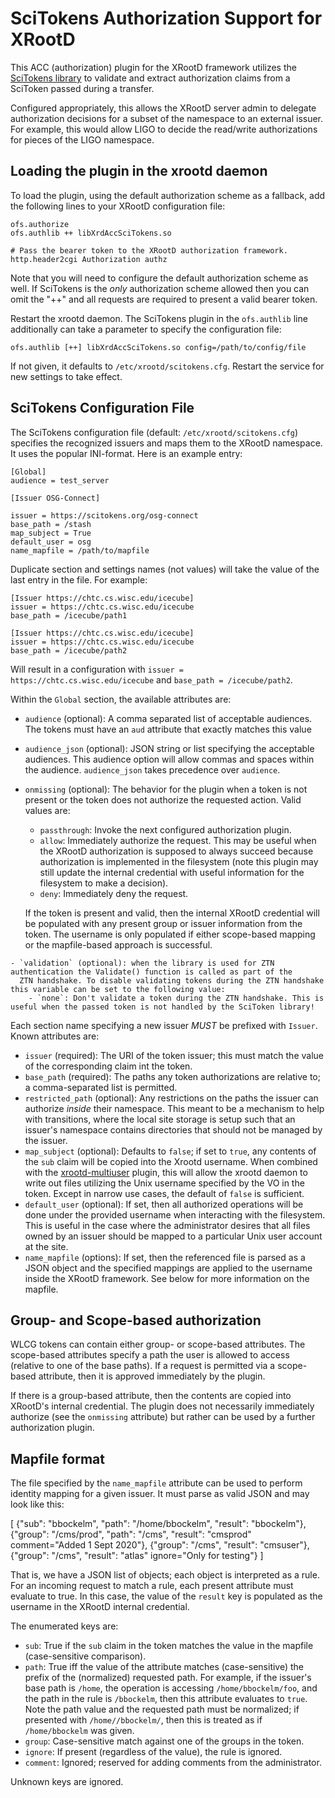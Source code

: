 SciTokens Authorization Support for XRootD
==========================================

This ACC (authorization) plugin for the XRootD framework utilizes the [SciTokens
library](https://www.scitokens.org) to validate and extract authorization claims from
a SciToken passed during a transfer.

Configured appropriately, this allows the XRootD server admin to delegate authorization
decisions for a subset of the namespace to an external issuer.  For example, this would
allow LIGO to decide the read/write authorizations for pieces of the LIGO namespace.

Loading the plugin in the xrootd daemon
---------------------------------------

To load the plugin, using the default authorization scheme as a fallback,
add the following lines to your XRootD configuration file:

```
ofs.authorize
ofs.authlib ++ libXrdAccSciTokens.so

# Pass the bearer token to the XRootD authorization framework.
http.header2cgi Authorization authz
```
Note that you will need to configure the default authorization scheme as well.
If SciTokens is the *only* authorization scheme allowed then you can
omit the "++" and all requests are required to present a valid bearer token.

Restart the xrootd daemon.  The SciTokens plugin in the `ofs.authlib` line additionally can take a
parameter to specify the configuration file:

```
ofs.authlib [++] libXrdAccSciTokens.so config=/path/to/config/file
```

If not given, it defaults to `/etc/xrootd/scitokens.cfg`.  Restart the service for new settings to take effect.

SciTokens Configuration File
----------------------------

The SciTokens configuration file (default: `/etc/xrootd/scitokens.cfg`) specifies the recognized
issuers and maps them to the XRootD namespace.  It uses the popular INI-format.  Here is an example
entry:

```
[Global]
audience = test_server

[Issuer OSG-Connect]

issuer = https://scitokens.org/osg-connect
base_path = /stash
map_subject = True
default_user = osg
name_mapfile = /path/to/mapfile
```

Duplicate section and settings names (not values) will take the value of the last entry in the file.  For example:

```
[Issuer https://chtc.cs.wisc.edu/icecube]
issuer = https://chtc.cs.wisc.edu/icecube
base_path = /icecube/path1

[Issuer https://chtc.cs.wisc.edu/icecube]
issuer = https://chtc.cs.wisc.edu/icecube
base_path = /icecube/path2
```

Will result in a configuration with `issuer =  https://chtc.cs.wisc.edu/icecube` and `base_path = /icecube/path2`.

Within the `Global` section, the available attributes are:

   - `audience` (optional): A comma separated list of acceptable audiences.  The tokens must have an `aud` attribute
     that exactly matches this value
   - `audience_json` (optional): JSON string or list specifying the acceptable audiences.  This audience option will allow
     commas and spaces within the audience.  `audience_json` takes precedence over `audience`.
   - `onmissing` (optional): The behavior for the plugin when a token is not present or the token does not authorize
     the requested action.  Valid values are:

        - `passthrough`: Invoke the next configured authorization plugin.
        - `allow`: Immediately authorize the request.  This may be useful when the XRootD authorization is supposed to
          always succeed because authorization is implemented in the filesystem (note this plugin may still update
          the internal credential with useful information for the filesystem to make a decision).
        - `deny`: Immediately deny the request.

     If the token is present and valid, then the internal XRootD credential will be populated with any present
     group or issuer information from the token.  The username is only populated if either scope-based mapping or
     the mapfile-based approach is successful.

    - `validation` (optional): when the library is used for ZTN authentication the Validate() function is called as part of the
      ZTN handshake. To disable validating tokens during the ZTN handshake this variable can be set to the following value:
        - `none`: Don't validate a token during the ZTN handshake. This is useful when the passed token is not handled by the SciToken library!

Each section name specifying a new issuer *MUST* be prefixed with `Issuer`.  Known attributes
are:

   - `issuer` (required): The URI of the token issuer; this must match the value of the corresponding claim int
      the token.
   - `base_path` (required): The paths any token authorizations are relative to; a comma-separated list is permitted.
   - `restricted_path` (optional): Any restrictions on the paths the issuer can authorize *inside* their namespace.  This
      meant to be a mechanism to help with transitions, where the local site storage is setup such that an issuer's
      namespace contains directories that should not be managed by the issuer.
   - `map_subject` (optional): Defaults to `false`; if set to `true`, any contents of the `sub` claim will be copied
      into the Xrootd username.  When combined with the [xrootd-multiuser](https://github.com/bbockelm/xrootd-multiuser)
      plugin, this will allow the xrootd daemon to write out files utilizing the Unix username specified by the VO
      in the token.  Except in narrow use cases, the default of `false` is sufficient.
   - `default_user` (optional): If set, then all authorized operations will be done under the provided username when
      interacting with the filesystem.  This is useful in the case where the administrator desires that all files owned
      by an issuer should be mapped to a particular Unix user account at the site.
   -  `name_mapfile` (options): If set, then the referenced file is parsed as a JSON object and the specified mappings
      are applied to the username inside the XRootD framework.  See below for more information on the mapfile.

Group- and Scope-based authorization
------------------------------------

WLCG tokens can contain either group- or scope-based attributes.  The scope-based attributes specify a path the user
is allowed to access (relative to one of the base paths).  If a request is permitted via a scope-based attribute, then
it is approved immediately by the plugin.

If there is a group-based attribute, then the contents are copied into XRootD's internal credential.  The plugin does
not necessarily immediately authorize (see the `onmissing` attribute) but rather can be used by a further authorization
plugin.

Mapfile format
--------------

The file specified by the `name_mapfile` attribute can be used to perform identity mapping for a given issuer.
It must parse as valid JSON and may look like this:

[
   {"sub": "bbockelm",    "path": "/home/bbockelm", "result": "bbockelm"},
   {"group": "/cms/prod", "path": "/cms",           "result": "cmsprod" comment="Added 1 Sept 2020"},
   {"group": "/cms",                                "result": "cmsuser"},
   {"group": "/cms",                                "result": "atlas"   ignore="Only for testing"}
]

That is, we have a JSON list of objects; each object is interpreted as a rule.  For an incoming request to match a rule,
each present attribute must evaluate to true.  In this case, the value of the `result` key is populated as the username
in the XRootD internal credential.

The enumerated keys are:
   - `sub`: True if the `sub` claim in the token matches the value in the mapfile (case-sensitive comparison).
   - `path`: True iff the value of the attribute matches (case-sensitive) the prefix of the (normalized) requested path.
     For example, if the issuer's base path is `/home`, the operation is accessing `/home/bbockelm/foo`, and the path in
     the rule is `/bbockelm`, then this attribute evaluates to `true`.  Note the path value and the requested path must
     be normalized; if presented with `/home//bbockelm/`, then this is treated as if `/home/bbockelm` was given.
   - `group`: Case-sensitive match against one of the groups in the token.
   - `ignore`: If present (regardless of the value), the rule is ignored.
   - `comment`: Ignored; reserved for adding comments from the administrator.

Unknown keys are ignored.
